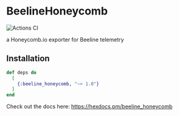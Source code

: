 # BeelineHoneycomb

![Actions CI](https://github.com/NFIBrokerage/beeline_honeycomb/workflows/Actions%20CI/badge.svg)

a Honeycomb.io exporter for Beeline telemetry

## Installation

```elixir
def deps do
  [
    {:beeline_honeycomb, "~> 1.0"}
  ]
end
```

Check out the docs here: https://hexdocs.pm/beeline_honeycomb
